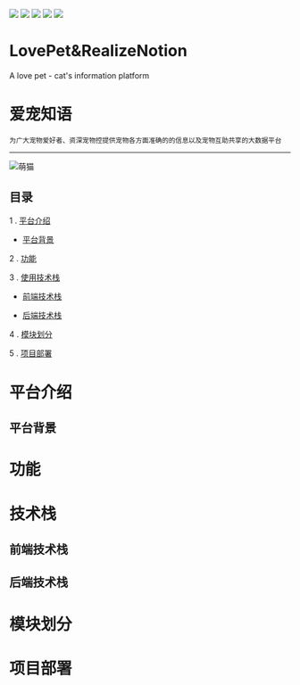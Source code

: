 ![](https://.shields.io/travis/rust-lang/rust.svg)
![](https://img.shields.io/scrutinizer/coverage/g/phpmyadmin/phpmyadmin/master.svg)
![](https://img.shields.io/sensiolabs/i/45afb680-d4e6-4e66-93ea-bcfa79eb8a87.svg)
![](https://img..io/dotnet.myget/dotnet-coreclr/dt/Microsoft.DotNet.CoreCLR.svg)
![](https://img.shields.io/badge/python-3.6-orange.svg)

# LovePet&RealizeNotion
A love pet - cat's information platform

# 爱宠知语

`为广大宠物爱好者、资深宠物控提供宠物各方面准确的的信息以及宠物互助共享的大数据平台`

---

![萌猫](https://github.com/PythonScientists/LovePet-RealizeNotion/blob/master/cat.jpg)


## 目录

1 . [平台介绍](#平台介绍)

  - [平台背景](##平台背景)
    
2 . [功能](#功能)

3 . [使用技术栈](#技术栈)
  
  - [前端技术栈](##前端技术栈)
  
  - [后端技术栈](##后端技术栈)

4 . [模块划分](#模块划分)

5 . [项目部署](#项目部署)

# 平台介绍

## 平台背景

# 功能

# 技术栈

## 前端技术栈

## 后端技术栈

# 模块划分

# 项目部署

